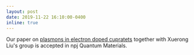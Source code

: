 ```yaml
---
layout: post
date: 2019-11-22 16:10:00-0400
inline: true
---
```


Our paper on [plasmons in electron doped cupratets](/publications/#lin2019doping) together with Xuerong Liu's group is accepted in npj Quantum Materials.
